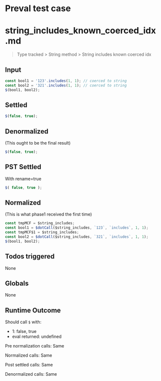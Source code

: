 # Preval test case

# string_includes_known_coerced_idx.md

> Type tracked > String method > String includes known coerced idx

## Input

`````js filename=intro
const bool1 = '123'.includes(1, 1); // coerced to string
const bool2 = '321'.includes(1, 1); // coerced to string
$(bool1, bool2);
`````


## Settled


`````js filename=intro
$(false, true);
`````


## Denormalized
(This ought to be the final result)

`````js filename=intro
$(false, true);
`````


## PST Settled
With rename=true

`````js filename=intro
$( false, true );
`````


## Normalized
(This is what phase1 received the first time)

`````js filename=intro
const tmpMCF = $string_includes;
const bool1 = $dotCall($string_includes, `123`, `includes`, 1, 1);
const tmpMCF$1 = $string_includes;
const bool2 = $dotCall($string_includes, `321`, `includes`, 1, 1);
$(bool1, bool2);
`````


## Todos triggered


None


## Globals


None


## Runtime Outcome


Should call `$` with:
 - 1: false, true
 - eval returned: undefined

Pre normalization calls: Same

Normalized calls: Same

Post settled calls: Same

Denormalized calls: Same
